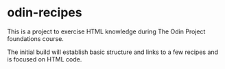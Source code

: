 # odin-recipes

This is a project to exercise HTML knowledge during The Odin Project foundations course. 

The initial build will establish basic structure and links to a few recipes and is focused on HTML code. 